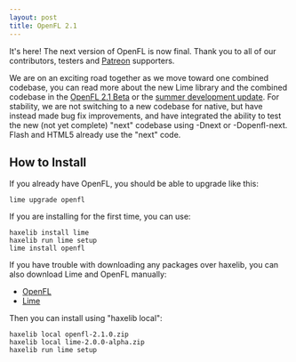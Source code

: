 ```yaml
---
layout: post
title: OpenFL 2.1
---
```


It's here! The next version of OpenFL is now final. Thank you to all of our contributors, testers and [Patreon](http://www.patreon.com/openfl) supporters.

We are on an exciting road together as we move toward one combined codebase, you can read more about the new Lime library and the combined codebase in the [OpenFL 2.1 Beta](http://www.openfl.org/blog/2014/10/04/openfl-2-1-beta/) or the [summer development update](http://www.openfl.org/blog/2014/07/29/summer-update/). For stability, we are not switching to a new codebase for native, but have instead made bug fix improvements, and have integrated the ability to test the new (not yet complete) "next" codebase using -Dnext or -Dopenfl-next. Flash and HTML5 already use the "next" code.

## How to Install

If you already have OpenFL, you should be able to upgrade like this:

    lime upgrade openfl

If you are installing for the first time, you can use:

    haxelib install lime
    haxelib run lime setup
    lime install openfl

If you have trouble with downloading any packages over haxelib, you can also download Lime and OpenFL manually:

 * [OpenFL](http://www.openfl.org/builds/openfl/openfl-2.1.0.zip)
 * [Lime](http://www.openfl.org/builds/lime/lime-2.0.0-alpha.zip)

Then you can install using "haxelib local":

    haxelib local openfl-2.1.0.zip
    haxelib local lime-2.0.0-alpha.zip
    haxelib run lime setup